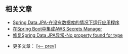 ## 相关文章

+ [Spring Data JPA-在没有数据库的情况下运行应用程序](docs/SpringDataJPA-在没有数据库的情况下运行应用程序.md)
+ [在Spring Boot中集成AWS Secrets Manager](docs/在SpringBoot中集成AWS-Secrets-Manager.md)
+ [修复Spring Data JPA异常-No property found for type](docs/修复SpringDataJPA异常-找不到类型的属性.md)

- 更多文章： [[<-- prev]](../spring-boot-data-2/README.md)